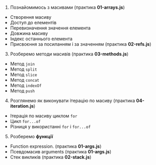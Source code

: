 1. Познайомимось з масивами (практика **01-arrays.js**)

- Створення масиву
- Доступ до елементів
- Перевизначення значення елемента
- Довжина масиву
- Індекс останнього елемента
- Присвоєння за посиланням і за значенням (практика **02-refs.js**)

3. Розберемо методи масивів (практика **03-methods.js**)

- Метод `join`
- Метод `split`
- Метод `slice`
- Метод `concat`
- Метод `indexOf`
- Метод `push`

4. Розглянемо як виконувати ітерацію по масиву (практика **04-iteration.js**)

- Ітерація по масиву циклом `for`
- Цикл `for...of`
- Різниця у використанні `for` і `for...of`

5. Розберемо **функції**

- Function expression. (практика **01-args.js**)
- Псевдомасив arguments (практика **01-args.js**)
- Стек викликів (практика **02-stack.js**)